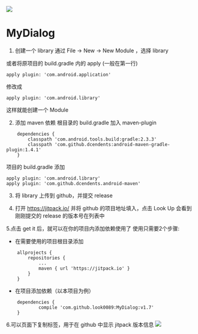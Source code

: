 [![](https://jitpack.io/v/look0089/MyDialog.svg)](https://jitpack.io/#look0089/MyDialog)
# MyDialog
1. 创建一个 library
通过 File -> New -> New Module ，选择 library

或者将原项目的 build.gradle 内的 apply (一般在第一行)

```
apply plugin: 'com.android.application'
```
修改成
```
apply plugin: 'com.android.library'
```
这样就能创建一个 Module

2. 添加 maven 依赖
根目录的 build.gradle 加入 maven-plugin
```
    dependencies {
        classpath 'com.android.tools.build:gradle:2.3.3'
        classpath 'com.github.dcendents:android-maven-gradle-plugin:1.4.1'
    }
```

项目的 build.gradle 添加
```
apply plugin: 'com.android.library'
apply plugin: 'com.github.dcendents.android-maven'
```

3. 将 library 上传到 github，并提交 release

4. 打开 https://jitpack.io/ 并将 github 的项目地址填入，点击 Look Up
会看到刚刚提交的 release 的版本号在列表中

5.点击 get it 后，就可以在你的项目内添加依赖使用了
使用只需要2个步骤:
- 在需要使用的项目根目录添加
```
	allprojects {
		repositories {
			...
			maven { url 'https://jitpack.io' }
		}
	}
```
- 在项目添加依赖（以本项目为例）
```
	dependencies {
	        compile 'com.github.look0089:MyDialog:v1.7'
	}
```

6.可以页面下复制标签，用于在 github 中显示 jitpack 版本信息
[![](https://jitpack.io/v/look0089/MyDialog.svg)](https://jitpack.io/#look0089/MyDialog)

